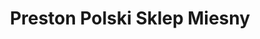 ---
title: "Preston Polski Sklep Miesny"
url: /blackpool/preston-polski-sklep-miesny/
shop: Lebensmittel
---